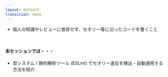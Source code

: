 ```yaml
---
layout: default
transition: none
---
```


<style scoped>
</style>

<section-title title="CDK コーディングの理想" />

<div class="_bullet">

- 個人の知識やレビューに依存せず、セオリー等に沿ったコードを書くこと

</div>

<div class="_bullet" v-click="1">

<br class="mt-4" />

#### 本セッションでは・・・

- 型システム / <span v-mark="{at: 2, color: 'red'}">静的解析ツール (ESLint) </span> でセオリー違反を検出・自動適用する方法を紹介

</div>

<!--
CDK コーディングの理想は、個人の知識だったり、レビューなどに依存せずに、そういったセオリーやベストプラクティスに沿ったコードを書くことです。

そして、本セッションでは、その方法の一つとして、TypeScript の型システムと、静的解析ツールを使用して静的解析を行い、セオリーなどに違反するコードを検出、あるいは自動的適用する方法を紹介します。

これにより、チーム間での認識やレビューの指摘漏れを防ぎ、チームで開発する CDK コードの品質基盤を上げることを目指します

[click] そこでまずは、静的解析ツールとして使用する ESLint の概要についてまとめます
-->
